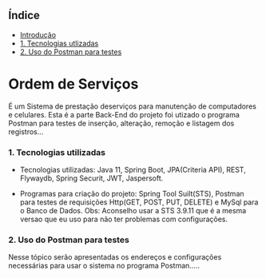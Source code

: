 ## Índice

* [Introdução](https://github.com/wolver98/Ordem-Servico-API#---ordem-de-servicos)
* [1. Tecnologias utlizadas](https://github.com/wolver98/Ordem-Servico-API#1-tecnologias-utilizadas)
* [2. Uso do Postman para testes](https://github.com/wolver98/Ordem-Servico-API#2-uso-do-postman-para-testes)

# Ordem de Serviços 

É um Sistema de prestação deserviços para manutenção de computadores e celulares. Esta é a parte Back-End do projeto foi utizado o programa Postman para testes de inserção, alteração, remoção e listagem dos registros...

### 1. Tecnologias utilizadas

 - Tecnologias utilizadas: Java 11, Spring Boot, JPA(Criteria API), REST, Flywaydb, Spring Securit, JWT, Jaspersoft.

 - Programas para criação do projeto: Spring Tool Suilt(STS), Postman para testes de requisições Http(GET, POST, PUT, DELETE) e MySql para o Banco de Dados. Obs: Aconselho usar a STS 3.9.11 que é a mesma versao que eu uso para não ter problemas com configurações. 

### 2. Uso do Postman para testes
Nesse tópico serão apresentadas os endereços e configurações necessárias para usar o sistema no programa Postman.....

